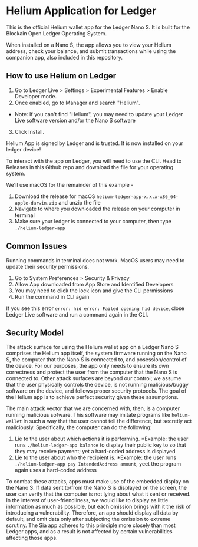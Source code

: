 # Helium Application for Ledger

This is the official Helium wallet app for the Ledger Nano S. It is built for
the Blockain Open Ledger Operating System.

When installed on a Nano S, the app allows you to view your Helium address,
check your balance, and submit transactions while using the companion app, also
included in this repository.

## How to use Helium on Ledger
1. Go to Ledger Live > Settings > Experimental Features > Enable Developer mode.
2. Once enabled, go to Manager and search "Helium". 
- Note: If you can't find "Helium", you may need to update your Ledger Live software version and/or the Nano S software
3. Click Install.

Helium App is signed by Ledger and is trusted. It is now installed on your ledger device!

To interact with the app on Ledger, you will need to use the CLI. Head to Releases in this Github repo and download the file for your operating system. 

We'll use macOS for the remainder of this example -

1. Download the release for macOS `helium-ledger-app-x.x.x-x86_64-apple-darwin.zip` and unzip the file
2. Navigate to where you downloaded the release on your computer in terminal
3. Make sure your ledger is connected to your computer, then type `./helium-ledger-app`

## Common Issues
Running commands in terminal does not work. MacOS users may need to update their security permissions.

1. Go to System Preferences > Security & Privacy
2. Allow App downloaded from App Store and Identified Developers
3. You may need to click the lock icon and give the CLI permissions
4. Run the command in CLI again

If you see this error `error: hid error: Failed opening hid device`, close Ledger Live software and run a command again in the CLI.

## Security Model

The attack surface for using the Helium wallet app on a Ledger Nano S comprises
the Helium app itself, the system firmware running on the Nano S, the computer
that the Nano S is connected to, and posession/control of the device. For our
purposes, the app only needs to ensure its own correctness and protect the
user from the computer that the Nano S is connected to. Other attack surfaces
are beyond our control; we assume that the user physically controls the
device, is not running malicious/buggy software on the device, and follows
proper security protocols. The goal of the Helium app is to achieve perfect
security given these assumptions.

The main attack vector that we are concerned with, then, is a computer running
malicious sofware. This software may imitate programs like `helium-wallet` in such
a way that the user cannot tell the difference, but secretly act maliciously.
Specifically, the computer can do the following:

1. Lie to the user about which actions it is performing. *Example: the user
   runs `./helium-ledger-app balance` to display their public key to so that they
   may receive payment; yet a hard-coded address is displayed
2. Lie to the user about who the recipient is. *Example: the user
   runs `./helium-ledger-app pay IntendedAddress amount`, yeet the program again
   uses a hard-coded address

To combat these attacks, apps must make use of the embedded display on the
Nano S. If data sent to/from the Nano S is displayed on the screen, the user
can verify that the computer is not lying about what it sent or received. In
the interest of user-friendliness, we would like to display as little
information as much as possible, but each omission brings with it the risk of
introducing a vulnerability. Therefore, an app should display all data by
default, and omit data only after subjecting the omission to extreme scrutiny.
The Sia app adheres to this principle more closely than most Ledger apps, and
as a result is not affected by certain vulnerabilities affecting those apps.
